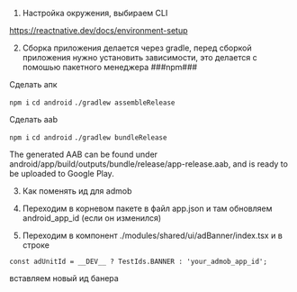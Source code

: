 1) Настройка окружения, выбираем CLI

https://reactnative.dev/docs/environment-setup

2) Сборка приложения делается через gradle, перед сборкой приложения нужно установить зависимости, 
это делается с помошью пакетного менеджера  ###npm###

Сделать апк

```npm i```
```cd android```
```./gradlew assembleRelease```

Сделать aab

```npm i```
```cd android```
```./gradlew bundleRelease```

The generated AAB can be found under android/app/build/outputs/bundle/release/app-release.aab, and is ready to be uploaded to Google Play.

3) Как поменять ид для admob

1)  Переходим в корневом пакете в файл app.json и там обновляем android_app_id  (если он изменился)
2)  Переходим в компонент ./modules/shared/ui/adBanner/index.tsx  и в строке

```const adUnitId = __DEV__ ? TestIds.BANNER : 'your_admob_app_id';```

вставляем новый ид банера
